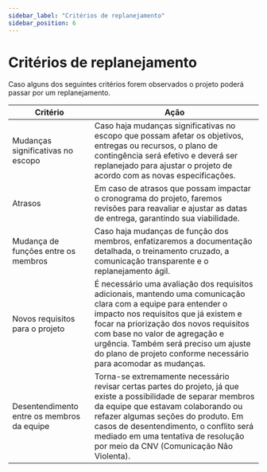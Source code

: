 ```yaml
---
sidebar_label: "Critérios de replanejamento"
sidebar_position: 6
---
```


# Critérios de replanejamento

Caso alguns dos seguintes critérios forem observados o projeto poderá passar por um replanejamento.


| **Critério** | **Ação** |
|------------|----------|
| Mudanças significativas no escopo | Caso haja mudanças significativas no escopo que possam afetar os objetivos, entregas ou recursos, o plano de contingência será efetivo e deverá ser replanejado para ajustar o projeto de acordo com as novas especificações. |
| Atrasos | Em caso de atrasos que possam impactar o cronograma do projeto, faremos revisões para reavaliar e ajustar as datas de entrega, garantindo sua viabilidade. |
| Mudança de funções entre os membros | Caso haja mudanças de função dos membros, enfatizaremos a documentação detalhada, o treinamento cruzado, a comunicação transparente e o replanejamento ágil. |
| Novos requisitos para o projeto | É necessário uma avaliação dos requisitos adicionais, mantendo uma comunicação clara com a equipe para entender o impacto nos requisitos que já existem e focar na priorização dos novos requisitos com base no valor de agregação e urgência. Também será preciso um ajuste do plano de projeto conforme necessário para acomodar as mudanças. |
| Desentendimento entre os membros da equipe | Torna-se extremamente necessário revisar certas partes do projeto, já que existe a possibilidade de separar membros da equipe que estavam colaborando ou refazer algumas seções do produto. Em casos de desentendimento, o conflito será mediado em uma tentativa de resolução por meio da CNV (Comunicação Não Violenta). |
